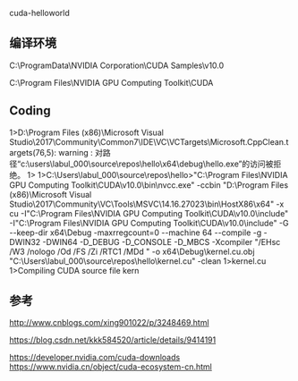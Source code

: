 cuda-helloworld

## 编译环境

C:\ProgramData\NVIDIA Corporation\CUDA Samples\v10.0

C:\Program Files\NVIDIA GPU Computing Toolkit\CUDA

## Coding

1>D:\Program Files (x86)\Microsoft Visual Studio\2017\Community\Common7\IDE\VC\VCTargets\Microsoft.CppClean.targets(76,5): warning : 对路径“c:\users\labul_000\source\repos\hello\x64\debug\hello.exe”的访问被拒绝。
1>
1>C:\Users\labul_000\source\repos\hello>"C:\Program Files\NVIDIA GPU Computing Toolkit\CUDA\v10.0\bin\nvcc.exe" -ccbin "D:\Program Files (x86)\Microsoft Visual Studio\2017\Community\VC\Tools\MSVC\14.16.27023\bin\HostX86\x64" -x cu  -I"C:\Program Files\NVIDIA GPU Computing Toolkit\CUDA\v10.0\include" -I"C:\Program Files\NVIDIA GPU Computing Toolkit\CUDA\v10.0\include"  -G   --keep-dir x64\Debug -maxrregcount=0  --machine 64 --compile   -g   -DWIN32 -DWIN64 -D_DEBUG -D_CONSOLE -D_MBCS -Xcompiler "/EHsc /W3 /nologo /Od  /FS /Zi /RTC1 /MDd " -o x64\Debug\kernel.cu.obj "C:\Users\labul_000\source\repos\hello\kernel.cu" -clean
1>kernel.cu
1>Compiling CUDA source file kern

## 参考

http://www.cnblogs.com/xing901022/p/3248469.html

https://blog.csdn.net/kkk584520/article/details/9414191

https://developer.nvidia.com/cuda-downloads
https://www.nvidia.cn/object/cuda-ecosystem-cn.html